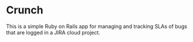 # Crunch

This is a simple Ruby on Rails app for managing and tracking SLAs of bugs that are logged in a JIRA cloud project.
